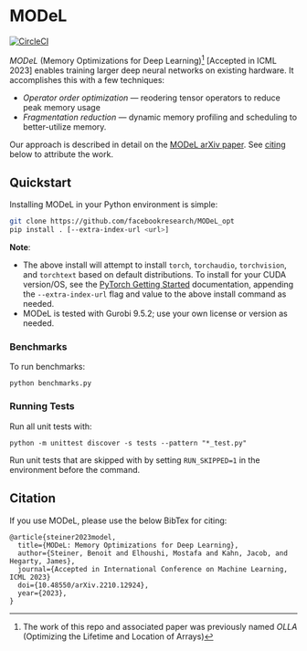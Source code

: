 # MODeL

[![CircleCI](https://img.shields.io/circleci/build/github/facebookresearch/MODeL_opt?label=CircleCI)](https://app.circleci.com/pipelines/github/facebookresearch/MODeL_opt)

*MODeL* (Memory Optimizations for Deep Learning)[^1] [Accepted in ICML 2023] enables training larger deep neural networks on existing hardware. It accomplishes this with a few techniques:

- *Operator order optimization* — reodering tensor operators to reduce peak memory usage
- *Fragmentation reduction* — dynamic memory profiling and scheduling to better-utilize memory.

Our approach is described in detail on the [MODeL arXiv paper](https://arxiv.org/abs/2210.12924). See [citing](#citation) below to attribute the work.

## Quickstart

Installing MODeL in your Python environment is simple:

```bash
git clone https://github.com/facebookresearch/MODeL_opt
pip install . [--extra-index-url <url>]
```

**Note**:

- The above install will attempt to install `torch`, `torchaudio`, `torchvision`, and `torchtext` based on default distributions. To install for your CUDA version/OS, see the [PyTorch Getting Started](https://pytorch.org/get-started/locally/) documentation, appending the `--extra-index-url` flag and value to the above install command as needed.
- MODeL is tested with Gurobi 9.5.2; use your own license or version as needed.

### Benchmarks

To run benchmarks:

```
python benchmarks.py
```

### Running Tests

Run all unit tests with:

```
python -m unittest discover -s tests --pattern "*_test.py"
```

Run unit tests that are skipped with by setting `RUN_SKIPPED=1` in the environment before the command.

## Citation

If you use MODeL, please use the below BibTex for citing:

```text
@article{steiner2023model,
  title={MODeL: Memory Optimizations for Deep Learning},
  author={Steiner, Benoit and Elhoushi, Mostafa and Kahn, Jacob, and Hegarty, James},
  journal={Accepted in International Conference on Machine Learning, ICML 2023}
  doi={10.48550/arXiv.2210.12924},
  year={2023},
}
```

[^1]: The work of this repo and associated paper was previously named *OLLA* (Optimizing the Lifetime and Location of Arrays)